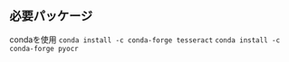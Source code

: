 ## 必要パッケージ
condaを使用
    ```
    conda install -c conda-forge tesseract
    ```
    ```
    conda install -c conda-forge pyocr
    ```

   
